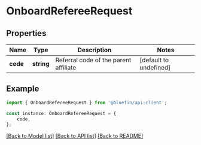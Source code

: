 # OnboardRefereeRequest


## Properties

Name | Type | Description | Notes
------------ | ------------- | ------------- | -------------
**code** | **string** | Referral code of the parent affiliate | [default to undefined]

## Example

```typescript
import { OnboardRefereeRequest } from '@bluefin/api-client';

const instance: OnboardRefereeRequest = {
    code,
};
```

[[Back to Model list]](../README.md#documentation-for-models) [[Back to API list]](../README.md#documentation-for-api-endpoints) [[Back to README]](../README.md)
